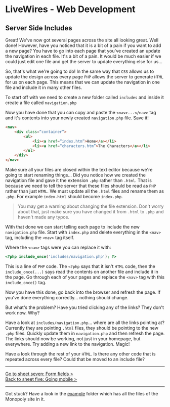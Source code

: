 # LiveWires - Web Development
## Server Side Includes

Great! We've now got several pages across the site all looking great. Well done! However, have you noticed that it is a bit of a pain if you want to add a new page? You have to go into each page that you've created an update the navigation in each file. It's a bit of a pain. It would be much easier if we could just edit one file and get the server to update everything else for us...

So, that's what we're going to do! In the same way that `CSS` allows us to update the design across every page `PHP` allows the server to generate `HTML` for us on each page. This means that we can update the navigation in one file and include it in many other files.

To start off with we need to create a new folder called `includes` and inside it create a file called `navigation.php`

Now you have done that you can copy and paste the `<nav>...</nav>` tag and it's contents into your newly created `navigation.php` file. Save it!

```html
<nav>
    <div class=“container”>
        <ul>
            <li><a href=“index.htm”>Home</a></li>
            <li><a href=“characters.htm”>The Characters</a></li>
        </ul>
    </div>
</nav>
```

Make sure all your files are closed within the text editor because we're going to start renaming things... Did you notice how we created the navigation file and gave it the extension `.php` rather than `.html`. That is because we need to tell the server that these files should be read as `PHP` rather than just `HTML`. We must update all the `.html` files and rename them as `.php`. For example `index.html` should become `index.php`.

> You may get a warning about changing the file extension. Don't worry about that, just make sure you have changed it from `.html` to `.php` and haven't made any typos.

With that done we can start telling each page to include the new `navigation.php` file. Start with `index.php` and delete everything in the `<nav>` tag, including the `<nav>` tag itself.

Where the `<nav>` tags were you can replace it with:

```php
<?php include_once('includes/navigation.php'); ?>
```

This is a line of `PHP` code. The `<?php` says that it isn't `HTML` code, then the `include_once(...)` says read the contents on another file and include it in the page. Go through each of your pages and replace the `<nav>` tag with this `include_once()` tag.

Now you have this done, go back into the browser and refresh the page. If you've done everything correctly... nothing should change.

But what's the problem? Have you tried clicking any of the links? They don't work now. Why?

Have a look at `includes/navigation.php`... where are all the links pointing at? Currently they are pointing `.html` files, they should be pointing to the new `.php` files. Quickly update them in `navigation.php` and then refresh the page. The links should now be working, not just in your homepage, but everywhere. Try adding a new link to the navigation. Magic!

Have a look through the rest of your `HTML`. Is there any other code that is repeated across every file? Could that be moved to an include file?

---

[Go to sheet seven: Form fields >](7-form-fields.md)   
[Back to sheet five: Going mobile >](5-going-mobile.md)

---

Got stuck? Have a look in the [example](../example) folder which has all the files of the Monopoly site in it.
